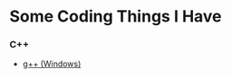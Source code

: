 # Some Coding Things I Have
### C++
- [g++ (Windows)](https://github.com/DevHollo/coding-things/blob/main/C%2B%2B/win/g%2B%2B.exe)
